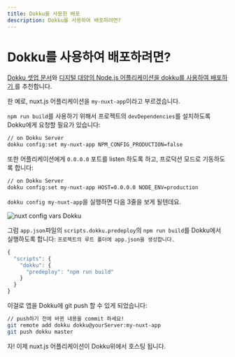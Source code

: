 ```yaml
---
title: Dokku를 사용한 배포
description: Dokku를 사용하여 배포하려면?
---
```



# Dokku를 사용하여 배포하려면?

[Dokku 셋업 문서](http://dokku.viewdocs.io/dokku/getting-started/installation/)와 [디지털 대양의 Node.js 어플리케이션을 dokku를 사용하여 배포하기 ](http://jakeklassen.com/post/deploying-a-node-app-on-digital-ocean-using-dokku/)를 추천합니다.

한 예로, nuxt.js 어플리케이션을 `my-nuxt-app`이라고 부르겠습니다.

<!-- We need to tell Dokku to install the `devDependencies` of the project (to be able to launch `npm run build`): -->

`npm run build`를 사용하기 위해서 프로젝트의 `devDependencies`를 설치하도록 Dokku에게 요청할 필요가 있습니다:

```bash
// on Dokku Server
dokku config:set my-nuxt-app NPM_CONFIG_PRODUCTION=false
```

또한 어플리케이션에게 `0.0.0.0` 포트를 listen 하도록 하고, 프로덕션 모드로 기동하도록 합니다:
```bash
// on Dokku Server
dokku config:set my-nuxt-app HOST=0.0.0.0 NODE_ENV=production
```

`dokku config my-nuxt-app`을 실행하면 다음 3줄을 보게 될텐데요.

![nuxt config vars Dokku](https://i.imgur.com/9FNsaoQ.png)

<!-- Then, we tell Dokku to launch `npm run build` via the `scripts.dokku.predeploy` script in our project `app.json`:
`create a file name app.json in our project root folder` -->

그럼 `app.json`파일의 `scripts.dokku.predeploy`의 `npm run build`를 Dokku에서 실행하도록 합니다:
`프로젝트의 루트 폴더에 app.json을 생성합니다.`
```js
{
  "scripts": {
    "dokku": {
      "predeploy": "npm run build"
    }
  }
}
```

이걸로 앱을 Dokku에 git push 할 수 있게 되었습니다:
```bash
// push하기 전에 바뀐 내용을 commit 하세요!
git remote add dokku dokku@yourServer:my-nuxt-app
git push dokku master
```

자! 이제 nuxt.js 어플리케이션이 Dokku위에서 호스팅 됩니다.
